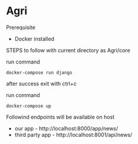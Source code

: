 # Agri

Prerequisite 
- Docker installed

STEPS to follow
with current directory as Agri/core

run command
```
docker-compose run django
```
after success exit with ctrl+c

run command
```
docker-compose up
```
Followind endpoints will be available on host
- our app - http://localhost:8000/app/news/
- third party app - http://localhost:8001/api/news/
